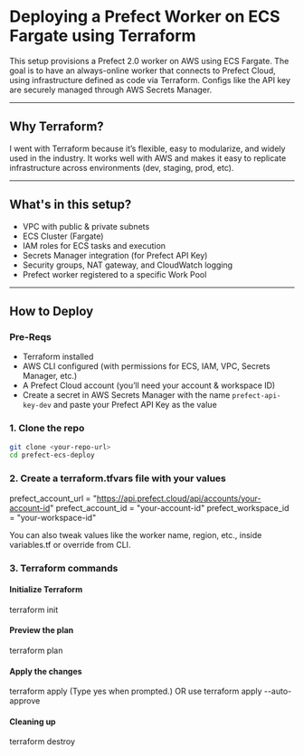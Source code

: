 # Deploying a Prefect Worker on ECS Fargate using Terraform

This setup provisions a Prefect 2.0 worker on AWS using ECS Fargate. The goal is to have an always-online worker that connects to Prefect Cloud, using infrastructure defined as code via Terraform. Configs like the API key are securely managed through AWS Secrets Manager.

---

## Why Terraform?

I went with Terraform because it’s flexible, easy to modularize, and widely used in the industry. It works well with AWS and makes it easy to replicate infrastructure across environments (dev, staging, prod, etc).

---

## What's in this setup?

- VPC with public & private subnets
- ECS Cluster (Fargate)
- IAM roles for ECS tasks and execution
- Secrets Manager integration (for Prefect API Key)
- Security groups, NAT gateway, and CloudWatch logging
- Prefect worker registered to a specific Work Pool

---

## How to Deploy

### Pre-Reqs

- Terraform installed
- AWS CLI configured (with permissions for ECS, IAM, VPC, Secrets Manager, etc.)
- A Prefect Cloud account (you’ll need your account & workspace ID)
- Create a secret in AWS Secrets Manager with the name `prefect-api-key-dev` and paste your Prefect API Key as the value

### 1. Clone the repo

```bash
git clone <your-repo-url>
cd prefect-ecs-deploy
```
### 2. Create a terraform.tfvars file with your values
prefect_account_url  = "https://api.prefect.cloud/api/accounts/your-account-id"
prefect_account_id   = "your-account-id"
prefect_workspace_id = "your-workspace-id"

You can also tweak values like the worker name, region, etc., inside variables.tf or override from CLI.

### 3. Terraform commands
#### Initialize Terraform
terraform init
#### Preview the plan
terraform plan
#### Apply the changes
terraform apply (Type yes when prompted.) OR use terraform apply --auto-approve
#### Cleaning up
terraform destroy

